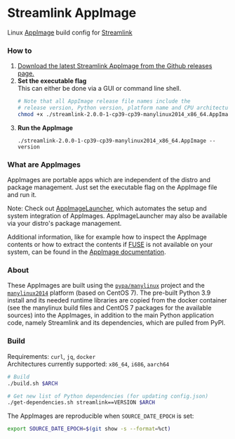 Streamlink AppImage
====

Linux [AppImage][appimage] build config for [Streamlink][streamlink]

### How to

1. [Download the latest Streamlink AppImage from the Github releases page.][releases]
2. **Set the executable flag**  
   This can either be done via a GUI or command line shell.  
   ```bash
   # Note that all AppImage release file names include the
   # release version, Python version, platform name and CPU architecture
   chmod +x ./streamlink-2.0.0-1-cp39-cp39-manylinux2014_x86_64.AppImage
   ```
3. **Run the AppImage**  
   ```
   ./streamlink-2.0.0-1-cp39-cp39-manylinux2014_x86_64.AppImage --version
   ```

### What are AppImages

AppImages are portable apps which are independent of the distro and package management. Just set the executable flag on the AppImage file and run it.

Note: Check out [AppImageLauncher][appimagelauncher], which automates the setup and system integration of AppImages. AppImageLauncher may also be available via your distro's package management.

Additional information, like for example how to inspect the AppImage contents or how to extract the contents if [FUSE][appimage-fuse] is not available on your system, can be found in the [AppImage documentation][appimage-documentation].

### About

These AppImages are built using the [`pypa/manylinux`][manylinux] project and the [`manylinux2014`][manylinux2014] platform (based on CentOS 7). The pre-built Python 3.9 install and its needed runtime libraries are copied from the docker container (see the manylinux build files and CentOS 7 packages for the available sources) into the AppImages, in addition to the main Python application code, namely Streamlink and its dependencies, which are pulled from PyPI.

### Build

Requirements: `curl`, `jq`, `docker`  
Architectures currently supported: `x86_64`, `i686`, `aarch64`

```bash
# Build
./build.sh $ARCH

# Get new list of Python dependencies (for updating config.json)
./get-dependencies.sh streamlink==VERSION $ARCH
```

The AppImages are reproducible when `SOURCE_DATE_EPOCH` is set:

```bash
export SOURCE_DATE_EPOCH=$(git show -s --format=%ct)
```


[appimage]: https://appimage.org/
[appimage-documentation]: https://docs.appimage.org/user-guide/run-appimages.html
[appimage-fuse]: https://docs.appimage.org/user-guide/troubleshooting/fuse.html
[streamlink]: https://github.com/streamlink/streamlink
[releases]: https://github.com/streamlink/streamlink-appimage/releases
[appimagelauncher]: https://github.com/TheAssassin/AppImageLauncher
[manylinux]: https://github.com/pypa/manylinux
[manylinux2014]: https://github.com/pypa/manylinux#manylinux2014-centos-7-based
